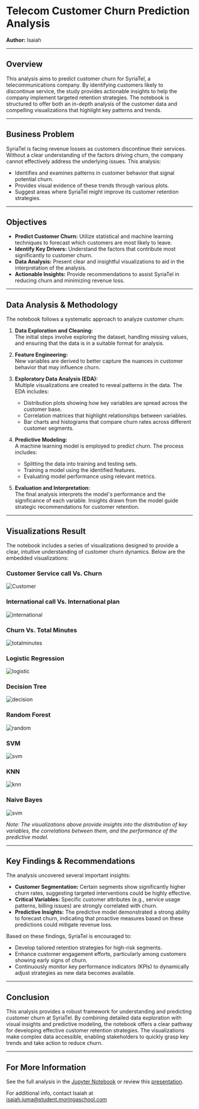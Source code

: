 # Telecom Customer Churn Prediction Analysis

**Author:** Isaiah

---

## Overview

This analysis aims to predict customer churn for SyriaTel, a telecommunications company. By identifying customers likely to discontinue service, the study provides actionable insights to help the company implement targeted retention strategies. The notebook is structured to offer both an in-depth analysis of the customer data and compelling visualizations that highlight key patterns and trends.

---

## Business Problem

SyriaTel is facing revenue losses as customers discontinue their services. Without a clear understanding of the factors driving churn, the company cannot effectively address the underlying issues. This analysis:
- Identifies and examines patterns in customer behavior that signal potential churn.
- Provides visual evidence of these trends through various plots.
- Suggest areas where SyriaTel might improve its customer retention strategies.

---

## Objectives

- **Predict Customer Churn:** Utilize statistical and machine learning techniques to forecast which customers are most likely to leave.
- **Identify Key Drivers:** Understand the factors that contribute most significantly to customer churn.
- **Data Analysis:** Present clear and insightful visualizations to aid in the interpretation of the analysis.
- **Actionable Insights:** Provide recommendations to assist SyriaTel in reducing churn and minimizing revenue loss.

---

## Data Analysis & Methodology

The notebook follows a systematic approach to analyze customer churn:

1. **Data Exploration and Cleaning:**  
   The initial steps involve exploring the dataset, handling missing values, and ensuring that the data is in a suitable format for analysis.

2. **Feature Engineering:**  
   New variables are derived to better capture the nuances in customer behavior that may influence churn.

3. **Exploratory Data Analysis (EDA):**  
   Multiple visualizations are created to reveal patterns in the data. The EDA includes:
   - Distribution plots showing how key variables are spread across the customer base.
   - Correlation matrices that highlight relationships between variables.
   - Bar charts and histograms that compare churn rates across different customer segments.

4. **Predictive Modeling:**  
   A machine learning model is employed to predict churn. The process includes:
   - Splitting the data into training and testing sets.
   - Training a model using the identified features.
   - Evaluating model performance using relevant metrics.
  
5. **Evaluation and Interpretation:**  
   The final analysis interprets the model's performance and the significance of each variable. Insights drawn from the model guide strategic recommendations for customer retention.

---

## Visualizations Result

The notebook includes a series of visualizations designed to provide a clear, intuitive understanding of customer churn dynamics. Below are the embedded visualizations:

### Customer Service call Vs. Churn
![Customer](./images/customerservice.png)

### International call Vs. International plan
![international](./images/internationalplan.png)

### Churn Vs. Total Minutes
![totalminutes](./images/totalminutes.png)

### Logistic Regression
![logistic](./images/tunedlogistic.png)

### Decision Tree
![decision](./images/tunedDecision.png)

### Random Forest
![random](./images/tunedforest.png)

### SVM
![svm](./images/tunedsvm.png)

### KNN
![knn](./images/tunedKNN.png)

### Naive Bayes
![svm](./images/tunednaive.png)

*Note: The visualizations above provide insights into the distribution of key variables, the correlations between them, and the performance of the predictive model.*

---

## Key Findings & Recommendations

The analysis uncovered several important insights:
- **Customer Segmentation:** Certain segments show significantly higher churn rates, suggesting targeted interventions could be highly effective.
- **Critical Variables:** Specific customer attributes (e.g., service usage patterns, billing issues) are strongly correlated with churn.
- **Predictive Insights:** The predictive model demonstrated a strong ability to forecast churn, indicating that proactive measures based on these predictions could mitigate revenue loss.

Based on these findings, SyriaTel is encouraged to:
- Develop tailored retention strategies for high-risk segments.
- Enhance customer engagement efforts, particularly among customers showing early signs of churn.
- Continuously monitor key performance indicators (KPIs) to dynamically adjust strategies as new data becomes available.

---

## Conclusion

This analysis provides a robust framework for understanding and predicting customer churn at SyriaTel. By combining detailed data exploration with visual insights and predictive modeling, the notebook offers a clear pathway for developing effective customer retention strategies. The visualizations make complex data accessible, enabling stakeholders to quickly grasp key trends and take action to reduce churn.

---

## For More Information
See the full analysis in the [Jupyter Notebook](./index.ipynb) or review this [presentation](./RilsoftStudioInsights.pdf).

For additional info, contact 
Isaiah at [isaiah.juma@student.moringaschool.com](mailto:isaiah.juma@student.moringaschool.com)
